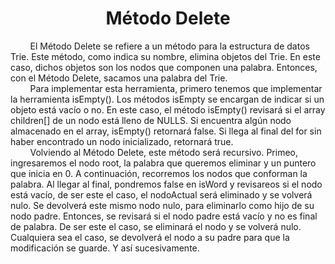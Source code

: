 <div align="center">  

# Método Delete  

 <div align="left">  
   
 &nbsp;&nbsp;&nbsp;&nbsp;&nbsp;&nbsp;&nbsp;&nbsp;El Método Delete se refiere a un método para la estructura de datos Trie. Este método, como indica su nombre, elimina objetos del Trie. En este caso, dichos objetos son los nodos que componen una palabra. Entonces, con el Método Delete, sacamos una palabra del Trie.  
 &nbsp;&nbsp;&nbsp;&nbsp;&nbsp;&nbsp;&nbsp;&nbsp;Para implementar esta herramienta, primero tenemos que implementar la herramienta isEmpty(). Los métodos isEmpty se encargan de indicar si un objeto está vacío o no. En este caso, el método isEmpty() revisará si el array children[] de un nodo está lleno de NULLS. Si encuentra algún nodo almacenado en el array, isEmpty() retornará false. Si llega al final del for sin haber encontrado un nodo inicializado, retornará true.  
 &nbsp;&nbsp;&nbsp;&nbsp;&nbsp;&nbsp;&nbsp;&nbsp;Volviendo al Método Delete, este método será recursivo. Primeo, ingresaremos el nodo root, la palabra que queremos eliminar y un puntero que inicia en 0. A continuación, recorremos los nodos que conforman la palabra. Al llegar al final, pondremos false en isWord y revisareos si el nodo está vacío, de ser este el caso, el nodoActual será eliminado y se volverá nulo. Se devolverá este mismo nodo nulo, para eliminarlo como hijo de su nodo padre. Entonces, se revisará si el nodo padre está vacío y no es final de palabra. De ser este el caso, se eliminará el nodo y se volverá nulo. Cualquiera sea el caso, se devolverá el nodo a su padre para que la modificación se guarde. Y así sucesivamente.  
 
